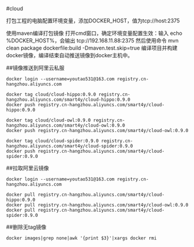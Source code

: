 #cloud

打包工程的电脑配置环境变量，添加DOCKER_HOST，值为tcp://host:2375

使用maven编译打包镜像
打开cmd窗口，确定环境变量配置生效：输入 echo %DOCKER_HOST%，会输出 tcp://192.168.11.88:2375
然后使用命令 mvn clean package dockerfile:build -Dmaven.test.skip=true 编译项目并构建docker镜像，编译结束自动推送镜像到docker主机中。

##镜像推送到阿里云私服
```shell script
docker login --username=youtao531@163.com registry.cn-hangzhou.aliyuncs.com

docker tag cloud/cloud-hippo:0.9.0 registry.cn-hangzhou.aliyuncs.com/smart4y/cloud-hippo:0.9.0
docker push registry.cn-hangzhou.aliyuncs.com/smart4y/cloud-hippo:0.9.0

docker tag cloud/cloud-owl:0.9.0 registry.cn-hangzhou.aliyuncs.com/smart4y/cloud-owl:0.9.0
docker push registry.cn-hangzhou.aliyuncs.com/smart4y/cloud-owl:0.9.0

docker tag cloud/cloud-spider:0.9.0 registry.cn-hangzhou.aliyuncs.com/smart4y/cloud-spider:0.9.0
docker push registry.cn-hangzhou.aliyuncs.com/smart4y/cloud-spider:0.9.0
```

##拉取阿里云镜像
```shell script
docker login --username=youtao531@163.com registry.cn-hangzhou.aliyuncs.com

docker pull registry.cn-hangzhou.aliyuncs.com/smart4y/cloud-hippo:0.9.0
docker pull registry.cn-hangzhou.aliyuncs.com/smart4y/cloud-owl:0.9.0
docker pull registry.cn-hangzhou.aliyuncs.com/smart4y/cloud-spider:0.9.0
```

##删除无tag镜像
```shell script
docker images|grep none|awk '{print $3}'|xargs docker rmi
```